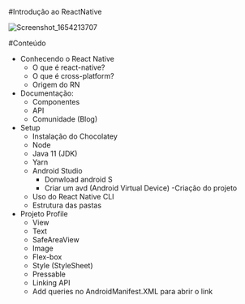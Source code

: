 #Introdução ao ReactNative 

![Screenshot_1654213707](https://user-images.githubusercontent.com/79220648/171758685-3ac56427-69a3-406a-b87c-26997ad90a9e.png)

#Conteúdo
- Conhecendo o React Native
  - O que é react-native?
  - O que é cross-platform?
  - Origem do RN
- Documentação:
  - Componentes
  - API
  - Comunidade (Blog)
- Setup
  - Instalação do Chocolatey
  - Node
  - Java 11 (JDK)
  - Yarn
  - Android Studio
    - Donwload android S
    - Criar um avd (Android Virtual Device)
-Criação do projeto
  - Uso do React Native CLI
  - Estrutura das pastas
- Projeto Profile
  - View
  - Text
  - SafeAreaView
  - Image
  - Flex-box
  - Style (StyleSheet)
  - Pressable
  - Linking API
  - Add queries no AndroidManifest.XML para abrir o link 
